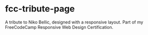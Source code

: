 # fcc-tribute-page
A tribute to Niko Bellic, designed with a responsive layout. Part of my FreeCodeCamp Responsive Web Design Certification.
